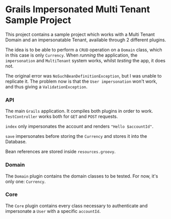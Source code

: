 # Grails Impersonated Multi Tenant Sample Project

This project contains a sample project which works with a Multi Tenant Domain and an impersonatable Tenant, available through 2 different plugins.

The idea is to be able to perform a `CRUD` operation on a `Domain` class, which in this case is only `Currency`. When *running*  the application, the `impersonation` and `MultiTenant` system works, whilst *testing* the app, it does not.

The original error was `NoSuchBeanDefinitionException`, but I was unable to replicate it. The problem now is that the `User impersonation` won't work, and thus giving a `ValidationException`.

### API

The main `Grails` application. It compiles both plugins in order to work. `TestController` works both for `GET` and `POST` requests.

`index` only impersonates the account and renders `"Hello $accountId"`.

`save` impersonates before storing the `Currency` and stores it into the Database.

Bean references are stored inside `resources.groovy`.

### Domain

The `Domain` plugin contains the domain classes to be tested. For now, it's only one: `Currency`.

### Core

The `Core` plugin contains every class necessary to authenticate and impersonate a `User` with a specific `accountId`.

